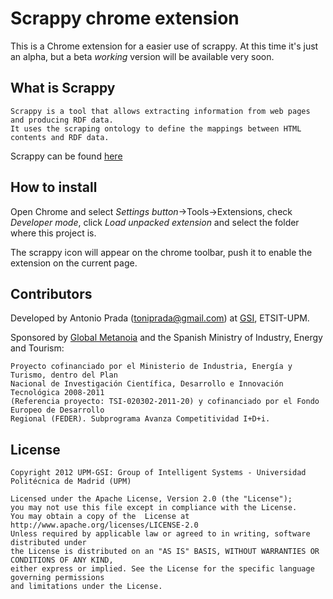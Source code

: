 # Scrappy chrome extension

This is a Chrome extension for a easier use of scrappy. At this time it's just an alpha, but a beta *working* version will be available very soon.

## What is Scrappy 

```
Scrappy is a tool that allows extracting information from web pages and producing RDF data. 
It uses the scraping ontology to define the mappings between HTML contents and RDF data.
```

Scrappy can be found [here](https://github.com/josei/scrappy) 

## How to install

Open Chrome and select *Settings button*->Tools->Extensions, check *Developer mode*, click *Load unpacked extension* and select the folder where this project is.

The scrappy icon will appear on the chrome toolbar, push it to enable the extension on the current page.

## Contributors

Developed by Antonio Prada (<toniprada@gmail.com>) at [GSI](http://www.gsi.dit.upm.es/), ETSIT-UPM.

Sponsored by [Global Metanoia](http://www.globalmetanoia.com/) and the Spanish Ministry of Industry, Energy and Tourism:

```
Proyecto cofinanciado por el Ministerio de Industria, Energía y Turismo, dentro del Plan 
Nacional de Investigación Científica, Desarrollo e Innovación Tecnológica 2008-2011 
(Referencia proyecto: TSI-020302-2011-20) y cofinanciado por el Fondo Europeo de Desarrollo 
Regional (FEDER). Subprograma Avanza Competitividad I+D+i.
```

## License

```
Copyright 2012 UPM-GSI: Group of Intelligent Systems - Universidad Politécnica de Madrid (UPM)

Licensed under the Apache License, Version 2.0 (the "License"); 
you may not use this file except in compliance with the License. 
You may obtain a copy of the  License at http://www.apache.org/licenses/LICENSE-2.0
Unless required by applicable law or agreed to in writing, software distributed under 
the License is distributed on an "AS IS" BASIS, WITHOUT WARRANTIES OR CONDITIONS OF ANY KIND, 
either express or implied. See the License for the specific language governing permissions 
and limitations under the License.
```
